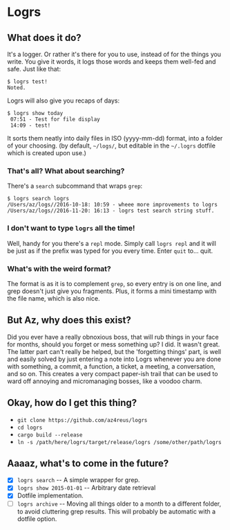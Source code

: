 # Logrs

## What does it do?
It's a logger. Or rather it's there for you to use,
instead of for the things you write. You give it words, it logs those words
and keeps them well-fed and safe. Just like that:

```
$ logrs test!
Noted.
```

Logrs will also give you recaps of days:

```
$ logrs show today
 07:51 - Test for file display
 14:09 - test!
```

It sorts them neatly into daily files in ISO (yyyy-mm-dd) format, into a folder of your choosing. 
(by default, `~/logs/`, but editable in the `~/.logrs` dotfile which is created upon use.)

### That's all? What about searching?
There's a `search` subcommand that wraps `grep`:
```
$ logrs search logrs
/Users/az/logs//2016-10-18: 10:59 - wheee more improvements to logrs
/Users/az/logs//2016-11-20: 16:13 - logrs test search string stuff.
```

### I don't want to type `logrs` all the time! 
Well, handy for you there's a `repl` mode. Simply call `logrs repl` and it will be just as if the 
prefix was typed for you every time. Enter `quit` to... quit. 

### What's with the weird format?
The format is as it is to complement `grep`, so every entry is on one line, and grep doesn't just
give you fragments. Plus, it forms a mini timestamp with the file name, which is also nice.

## But Az, why does this exist?
Did you ever have a really obnoxious boss, that will rub things in your face
for months, should you forget or mess something up? I did. It wasn't great.
The latter part can't really be helped, but the 'forgetting things' part, is well
and easily solved by just entering a note into Logrs whenever you are done with
something, a commit, a function, a ticket, a meeting, a conversation, and so on.
This creates a very compact paper-ish trail that can be used to ward off annoying
and micromanaging bosses, like a voodoo charm.

## Okay, how do I get this thing?
- `git clone https://github.com/az4reus/logrs`
- `cd logrs`
- `cargo build --release`
- `ln -s /path/here/logrs/target/release/logrs /some/other/path/logrs`

## Aaaaz, what's to come in the future?
- [x] `logrs search` -- A simple wrapper for grep.
- [x] `logrs show 2015-01-01` -- Arbitrary date retrieval
- [x] Dotfile implementation.
- [ ] `logrs archive` -- Moving all things older to a month to a different folder, to avoid cluttering grep results. This will probably be automatic with a dotfile option.
